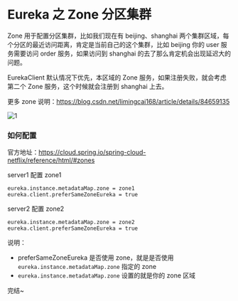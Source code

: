 # Eureka 之 Zone 分区集群

Zone 用于配置分区集群，比如我们现在有 beijing、shanghai 两个集群区域，每个分区的最近访问距离，肯定是当前自己的这个集群，比如 beijing 你的 user 服务需要访问 order 服务，如果访问到 shanghai 的去了那么肯定机会出现延迟大的问题。

EurekaClient 默认情况下优先，本区域的 Zone 服务，如果注册失败，就会考虑第二个 Zone 服务，这个时候就会注册到 shanghai 上去。

更多 zone 说明：https://blog.csdn.net/limingcai168/article/details/84659135

![1](\eureka\image\1.png)

### 如何配置

官方地址：https://cloud.spring.io/spring-cloud-netflix/reference/html/#zones

server1 配置 zone1

```properties
eureka.instance.metadataMap.zone = zone1
eureka.client.preferSameZoneEureka = true
```

server2 配置 zone2

```properties
eureka.instance.metadataMap.zone = zone2
eureka.client.preferSameZoneEureka = true
```

说明：

- preferSameZoneEureka 是否使用 zone，就是是否使用 `eureka.instance.metadataMap.zone` 指定的 zone
- `eureka.instance.metadataMap.zone` 设置的就是你的 zone 区域

完结~
